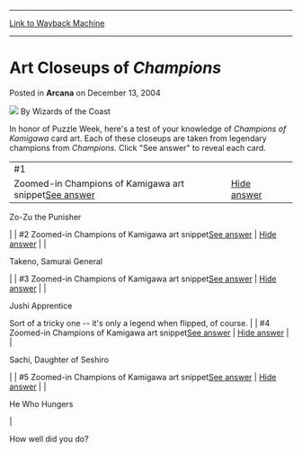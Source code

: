 
---
[Link to Wayback Machine](https://web.archive.org/web/20211018015425/https://magic.wizards.com/en/articles/archive/art-closeups-champions-2004-12-13)

[_metadata_:author]:- "Wizards of the Coast"
[_metadata_:description]:- "In honor of Puzzle Week, here's a test of your knowledge of Champions of Kamigawa card art. Each of these closeups are taken from legendary champions from Champions. Click `See answer` to reveal each card. #1 See answer | Hide answer    #2 See answer | Hide answer    #3 See answer | Hide answer   Sort of a tricky one -- it's only a legend when flipped, of course.  #4 See"
[_metadata_:generator]:- "Drupal 7 (http://drupal.org)"
[_metadata_:node]:- "607961"
[_metadata_:publish_date]:- "2004-12-13"
[_metadata_:source]:- "div-main-content"
[_metadata_:title]:- "Art Closeups of Champions"
[_metadata_:wayback_capture_timestamp]:- "2021-10-18 01:54:25"
[_metadata_:wayback_raw_url]:- "https://web.archive.org/web/20211018015425id_/https://magic.wizards.com/en/articles/archive/art-closeups-champions-2004-12-13"
[_metadata_:wayback_url]:- "https://magic.wizards.com/en/articles/archive/art-closeups-champions-2004-12-13"
---


Art Closeups of *Champions*
===========================



 Posted in **Arcana**
 on December 13, 2004 






![](https://media.magic.wizards.com/styles/auth_small/public/images/person/wizards_author.jpg)
By Wizards of the Coast











In honor of Puzzle Week, here's a test of your knowledge of *Champions of Kamigawa* card art. Each of these closeups are taken from legendary champions from *Champions*. Click "See answer" to reveal each card.




|  |  |  |
| --- | --- | --- |
| #1
Zoomed-in Champions of Kamigawa art snippet[See answer](javascript:void(0)) | [Hide answer](javascript:void(0)) |  | 

Zo-Zu the Punisher

 |
| #2
Zoomed-in Champions of Kamigawa art snippet[See answer](javascript:void(0)) | [Hide answer](javascript:void(0)) |  | 

Takeno, Samurai General

 |
| #3
Zoomed-in Champions of Kamigawa art snippet[See answer](javascript:void(0)) | [Hide answer](javascript:void(0)) |  | 

Jushi Apprentice


 Sort of a tricky one -- it's only a legend
 when flipped, of course. |
| #4
Zoomed-in Champions of Kamigawa art snippet[See answer](javascript:void(0)) | [Hide answer](javascript:void(0)) |  | 

Sachi, Daughter of Seshiro

 |
| #5
Zoomed-in Champions of Kamigawa art snippet[See answer](javascript:void(0)) | [Hide answer](javascript:void(0)) |  | 

He Who Hungers

 |

How well did you do?








